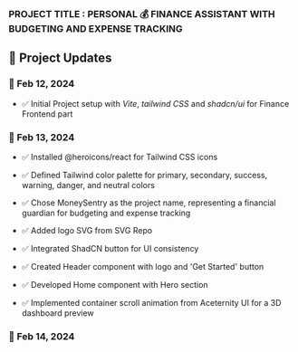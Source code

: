 ### PROJECT TITLE : PERSONAL 💰 FINANCE ASSISTANT WITH BUDGETING AND EXPENSE TRACKING

## 📆 Project Updates

### 📅 Feb 12, 2024

- ✅ Initial Project setup with _Vite_, _tailwind CSS_ and _shadcn/ui_ for Finance Frontend part

### 📅 Feb 13, 2024

- ✅ Installed @heroicons/react for Tailwind CSS icons

- ✅ Defined Tailwind color palette for primary, secondary, success, warning, danger, and neutral colors

- ✅ Chose MoneySentry as the project name, representing a financial guardian for budgeting and expense tracking

- ✅ Added logo SVG from SVG Repo

- ✅ Integrated ShadCN button for UI consistency

- ✅ Created Header component with logo and 'Get Started' button

- ✅ Developed Home component with Hero section

- ✅ Implemented container scroll animation from Aceternity UI for a 3D dashboard preview

### 📅 Feb 14, 2024